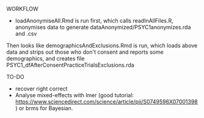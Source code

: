 WORKFLOW

* loadAnonymiseAll.Rmd is run first, which calls readInAllFiles.R, anonymises data to generate dataAnonymized/PSYC1anonymizes.rda and .csv

Then looks like demographicsAndExclusions.Rmd is run, which loads above data and strips out those who don't consent and reports some demographics, and creates file PSYC1_dfAfterConsentPracticeTrialsExclusions.rda

TO-DO
* recover right correct
* Analyse mixed-effects with lmer (good tutorial: https://www.sciencedirect.com/science/article/pii/S0749596X07001398) or brms for Bayesian.